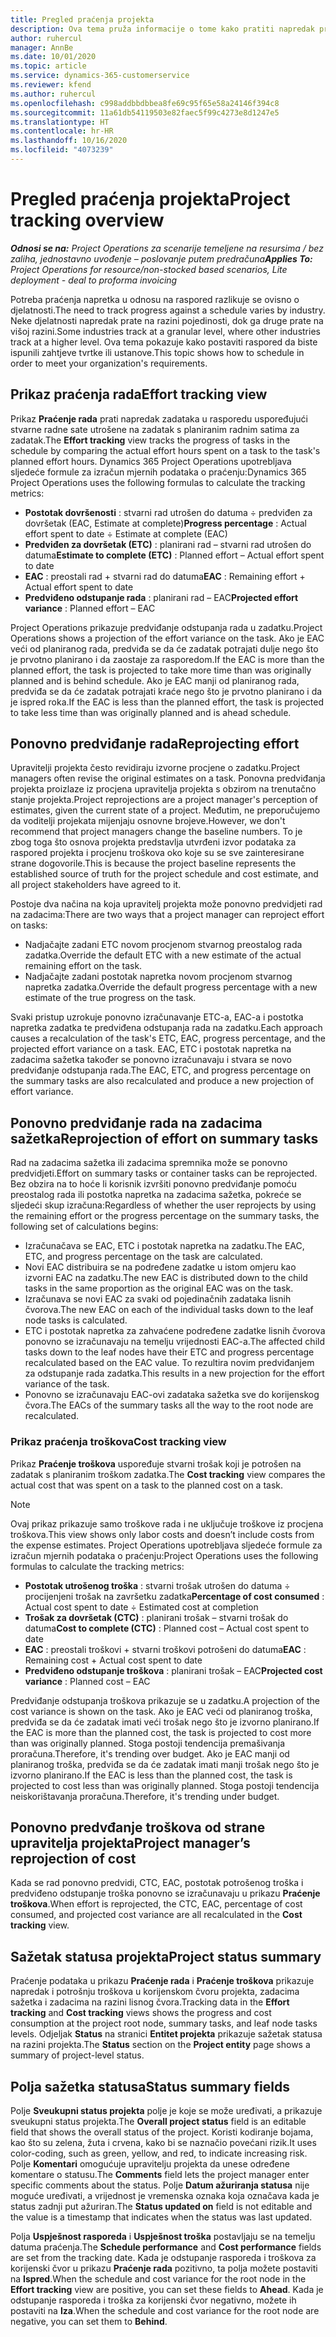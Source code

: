 ```yaml
---
title: Pregled praćenja projekta
description: Ova tema pruža informacije o tome kako pratiti napredak projekta i potrošnju troškova.
author: ruhercul
manager: AnnBe
ms.date: 10/01/2020
ms.topic: article
ms.service: dynamics-365-customerservice
ms.reviewer: kfend
ms.author: ruhercul
ms.openlocfilehash: c998addbbdbbea8fe69c95f65e58a24146f394c8
ms.sourcegitcommit: 11a61db54119503e82faec5f99c4273e8d1247e5
ms.translationtype: HT
ms.contentlocale: hr-HR
ms.lasthandoff: 10/16/2020
ms.locfileid: "4073239"
---
```

# <a name="project-tracking-overview"></a><span data-ttu-id="c0c9d-103">Pregled praćenja projekta</span><span class="sxs-lookup"><span data-stu-id="c0c9d-103">Project tracking overview</span></span>

<span data-ttu-id="c0c9d-104">_**Odnosi se na:** Project Operations za scenarije temeljene na resursima / bez zaliha, jednostavno uvođenje – poslovanje putem predračuna_</span><span class="sxs-lookup"><span data-stu-id="c0c9d-104">_**Applies To:** Project Operations for resource/non-stocked based scenarios, Lite deployment - deal to proforma invoicing_</span></span>

<span data-ttu-id="c0c9d-105">Potreba praćenja napretka u odnosu na raspored razlikuje se ovisno o djelatnosti.</span><span class="sxs-lookup"><span data-stu-id="c0c9d-105">The need to track progress against a schedule varies by industry.</span></span> <span data-ttu-id="c0c9d-106">Neke djelatnosti napredak prate na razini pojedinosti, dok ga druge prate na višoj razini.</span><span class="sxs-lookup"><span data-stu-id="c0c9d-106">Some industries track at a granular level, where other industries track at a higher level.</span></span> <span data-ttu-id="c0c9d-107">Ova tema pokazuje kako postaviti raspored da biste ispunili zahtjeve tvrtke ili ustanove.</span><span class="sxs-lookup"><span data-stu-id="c0c9d-107">This topic shows how to schedule in order to meet your organization's requirements.</span></span>

## <a name="effort-tracking-view"></a><span data-ttu-id="c0c9d-108">Prikaz praćenja rada</span><span class="sxs-lookup"><span data-stu-id="c0c9d-108">Effort tracking view</span></span>

<span data-ttu-id="c0c9d-109">Prikaz **Praćenje rada** prati napredak zadataka u rasporedu uspoređujući stvarne radne sate utrošene na zadatak s planiranim radnim satima za zadatak.</span><span class="sxs-lookup"><span data-stu-id="c0c9d-109">The **Effort tracking** view tracks the progress of tasks in the schedule by comparing the actual effort hours spent on a task to the task's planned effort hours.</span></span> <span data-ttu-id="c0c9d-110">Dynamics 365 Project Operations upotrebljava sljedeće formule za izračun mjernih podataka o praćenju:</span><span class="sxs-lookup"><span data-stu-id="c0c9d-110">Dynamics 365 Project Operations uses the following formulas to calculate the tracking metrics:</span></span>

- <span data-ttu-id="c0c9d-111">**Postotak dovršenosti** : stvarni rad utrošen do datuma ÷ predviđen za dovršetak (EAC, Estimate at complete)</span><span class="sxs-lookup"><span data-stu-id="c0c9d-111">**Progress percentage** : Actual effort spent to date ÷ Estimate at complete (EAC)</span></span> 
- <span data-ttu-id="c0c9d-112">**Predviđen za dovršetak (ETC)** : planirani rad – stvarni rad utrošen do datuma</span><span class="sxs-lookup"><span data-stu-id="c0c9d-112">**Estimate to complete (ETC)** : Planned effort – Actual effort spent to date</span></span> 
- <span data-ttu-id="c0c9d-113">**EAC** : preostali rad + stvarni rad do datuma</span><span class="sxs-lookup"><span data-stu-id="c0c9d-113">**EAC** : Remaining effort + Actual effort spent to date</span></span> 
- <span data-ttu-id="c0c9d-114">**Predviđeno odstupanje rada** : planirani rad – EAC</span><span class="sxs-lookup"><span data-stu-id="c0c9d-114">**Projected effort variance** : Planned effort – EAC</span></span>

<span data-ttu-id="c0c9d-115">Project Operations prikazuje predviđanje odstupanja rada u zadatku.</span><span class="sxs-lookup"><span data-stu-id="c0c9d-115">Project Operations shows a projection of the effort variance on the task.</span></span> <span data-ttu-id="c0c9d-116">Ako je EAC veći od planiranog rada, predviđa se da će zadatak potrajati dulje nego što je prvotno planirano i da zaostaje za rasporedom.</span><span class="sxs-lookup"><span data-stu-id="c0c9d-116">If the EAC is more than the planned effort, the task is projected to take more time than was originally planned and is behind schedule.</span></span> <span data-ttu-id="c0c9d-117">Ako je EAC manji od planiranog rada, predviđa se da će zadatak potrajati kraće nego što je prvotno planirano i da je ispred roka.</span><span class="sxs-lookup"><span data-stu-id="c0c9d-117">If the EAC is less than the planned effort, the task is projected to take less time than was originally planned and is ahead schedule.</span></span>

## <a name="reprojecting-effort"></a><span data-ttu-id="c0c9d-118">Ponovno predviđanje rada</span><span class="sxs-lookup"><span data-stu-id="c0c9d-118">Reprojecting effort</span></span>

<span data-ttu-id="c0c9d-119">Upravitelji projekta često revidiraju izvorne procjene o zadatku.</span><span class="sxs-lookup"><span data-stu-id="c0c9d-119">Project managers often revise the original estimates on a task.</span></span> <span data-ttu-id="c0c9d-120">Ponovna predviđanja projekta proizlaze iz procjena upravitelja projekta s obzirom na trenutačno stanje projekta.</span><span class="sxs-lookup"><span data-stu-id="c0c9d-120">Project reprojections are a project manager's perception of estimates, given the current state of a project.</span></span> <span data-ttu-id="c0c9d-121">Međutim, ne preporučujemo da voditelji projekata mijenjaju osnovne brojeve.</span><span class="sxs-lookup"><span data-stu-id="c0c9d-121">However, we don't recommend that project managers change the baseline numbers.</span></span> <span data-ttu-id="c0c9d-122">To je zbog toga što osnova projekta predstavlja utvrđeni izvor podataka za raspored projekta i procjenu troškova oko koje su se sve zainteresirane strane dogovorile.</span><span class="sxs-lookup"><span data-stu-id="c0c9d-122">This is because the project baseline represents the established source of truth for the project schedule and cost estimate, and all project stakeholders have agreed to it.</span></span>

<span data-ttu-id="c0c9d-123">Postoje dva načina na koja upravitelj projekta može ponovno predvidjeti rad na zadacima:</span><span class="sxs-lookup"><span data-stu-id="c0c9d-123">There are two ways that a project manager can reproject effort on tasks:</span></span>

- <span data-ttu-id="c0c9d-124">Nadjačajte zadani ETC novom procjenom stvarnog preostalog rada zadatka.</span><span class="sxs-lookup"><span data-stu-id="c0c9d-124">Override the default ETC with a new estimate of the actual remaining effort on the task.</span></span> 
- <span data-ttu-id="c0c9d-125">Nadjačajte zadani postotak napretka novom procjenom stvarnog napretka zadatka.</span><span class="sxs-lookup"><span data-stu-id="c0c9d-125">Override the default progress percentage with a new estimate of the true progress on the task.</span></span>

<span data-ttu-id="c0c9d-126">Svaki pristup uzrokuje ponovno izračunavanje ETC-a, EAC-a i postotka napretka zadatka te predviđena odstupanja rada na zadatku.</span><span class="sxs-lookup"><span data-stu-id="c0c9d-126">Each approach causes a recalculation of the task's ETC, EAC, progress percentage, and the projected effort variance on a task.</span></span> <span data-ttu-id="c0c9d-127">EAC, ETC i postotak napretka na zadacima sažetka također se ponovno izračunavaju i stvara se novo predviđanje odstupanja rada.</span><span class="sxs-lookup"><span data-stu-id="c0c9d-127">The EAC, ETC, and progress percentage on the summary tasks are also recalculated and produce a new projection of effort variance.</span></span>

## <a name="reprojection-of-effort-on-summary-tasks"></a><span data-ttu-id="c0c9d-128">Ponovno predviđanje rada na zadacima sažetka</span><span class="sxs-lookup"><span data-stu-id="c0c9d-128">Reprojection of effort on summary tasks</span></span>

<span data-ttu-id="c0c9d-129">Rad na zadacima sažetka ili zadacima spremnika može se ponovno predvidjeti.</span><span class="sxs-lookup"><span data-stu-id="c0c9d-129">Effort on summary tasks or container tasks can be reprojected.</span></span> <span data-ttu-id="c0c9d-130">Bez obzira na to hoće li korisnik izvršiti ponovno predviđanje pomoću preostalog rada ili postotka napretka na zadacima sažetka, pokreće se sljedeći skup izračuna:</span><span class="sxs-lookup"><span data-stu-id="c0c9d-130">Regardless of whether the user reprojects by using the remaining effort or the progress percentage on the summary tasks, the following set of calculations begins:</span></span>

- <span data-ttu-id="c0c9d-131">Izračunačava se EAC, ETC i postotak napretka na zadatku.</span><span class="sxs-lookup"><span data-stu-id="c0c9d-131">The EAC, ETC, and progress percentage on the task are calculated.</span></span>
- <span data-ttu-id="c0c9d-132">Novi EAC distribuira se na podređene zadatke u istom omjeru kao izvorni EAC na zadatku.</span><span class="sxs-lookup"><span data-stu-id="c0c9d-132">The new EAC is distributed down to the child tasks in the same proportion as the original EAC was on the task.</span></span>
- <span data-ttu-id="c0c9d-133">Izračunava se novi EAC za svaki od pojedinačnih zadataka lisnih čvorova.</span><span class="sxs-lookup"><span data-stu-id="c0c9d-133">The new EAC on each of the individual tasks down to the leaf node tasks is calculated.</span></span> 
- <span data-ttu-id="c0c9d-134">ETC i postotak napretka za zahvaćene podređene zadatke lisnih čvorova ponovno se izračunavaju na temelju vrijednosti EAC-a.</span><span class="sxs-lookup"><span data-stu-id="c0c9d-134">The affected child tasks down to the leaf nodes have their ETC and progress percentage recalculated based on the EAC value.</span></span> <span data-ttu-id="c0c9d-135">To rezultira novim predviđanjem za odstupanje rada zadatka.</span><span class="sxs-lookup"><span data-stu-id="c0c9d-135">This results in a new projection for the effort variance of the task.</span></span> 
- <span data-ttu-id="c0c9d-136">Ponovno se izračunavaju EAC-ovi zadataka sažetka sve do korijenskog čvora.</span><span class="sxs-lookup"><span data-stu-id="c0c9d-136">The EACs of the summary tasks all the way to the root node are recalculated.</span></span>

### <a name="cost-tracking-view"></a><span data-ttu-id="c0c9d-137">Prikaz praćenja troškova</span><span class="sxs-lookup"><span data-stu-id="c0c9d-137">Cost tracking view</span></span> 

<span data-ttu-id="c0c9d-138">Prikaz **Praćenje troškova** uspoređuje stvarni trošak koji je potrošen na zadatak s planiranim troškom zadatka.</span><span class="sxs-lookup"><span data-stu-id="c0c9d-138">The **Cost tracking** view compares the actual cost that was spent on a task to the planned cost on a task.</span></span> 

> [!NOTE]
> <span data-ttu-id="c0c9d-139">Ovaj prikaz prikazuje samo troškove rada i ne uključuje troškove iz procjena troškova.</span><span class="sxs-lookup"><span data-stu-id="c0c9d-139">This view shows only labor costs and doesn’t include costs from the expense estimates.</span></span> <span data-ttu-id="c0c9d-140">Project Operations upotrebljava sljedeće formule za izračun mjernih podataka o praćenju:</span><span class="sxs-lookup"><span data-stu-id="c0c9d-140">Project Operations uses the following formulas to calculate the tracking metrics:</span></span>

- <span data-ttu-id="c0c9d-141">**Postotak utrošenog troška** : stvarni trošak utrošen do datuma ÷ procijenjeni trošak na završetku zadatka</span><span class="sxs-lookup"><span data-stu-id="c0c9d-141">**Percentage of cost consumed** : Actual cost spent to date ÷ Estimated cost at completion</span></span>
- <span data-ttu-id="c0c9d-142">**Trošak za dovršetak (CTC)** : planirani trošak – stvarni trošak do datuma</span><span class="sxs-lookup"><span data-stu-id="c0c9d-142">**Cost to complete (CTC)** : Planned cost – Actual cost spent to date</span></span>
- <span data-ttu-id="c0c9d-143">**EAC** : preostali troškovi + stvarni troškovi potrošeni do datuma</span><span class="sxs-lookup"><span data-stu-id="c0c9d-143">**EAC** : Remaining cost + Actual cost spent to date</span></span>
- <span data-ttu-id="c0c9d-144">**Predviđeno odstupanje troškova** : planirani trošak – EAC</span><span class="sxs-lookup"><span data-stu-id="c0c9d-144">**Projected cost variance** : Planned cost – EAC</span></span>

<span data-ttu-id="c0c9d-145">Predviđanje odstupanja troškova prikazuje se u zadatku.</span><span class="sxs-lookup"><span data-stu-id="c0c9d-145">A projection of the cost variance is shown on the task.</span></span> <span data-ttu-id="c0c9d-146">Ako je EAC veći od planiranog troška, predviđa se da će zadatak imati veći trošak nego što je izvorno planirano.</span><span class="sxs-lookup"><span data-stu-id="c0c9d-146">If the EAC is more than the planned cost, the task is projected to cost more than was originally planned.</span></span> <span data-ttu-id="c0c9d-147">Stoga postoji tendencija premašivanja proračuna.</span><span class="sxs-lookup"><span data-stu-id="c0c9d-147">Therefore, it's trending over budget.</span></span> <span data-ttu-id="c0c9d-148">Ako je EAC manji od planiranog troška, predviđa se da će zadatak imati manji trošak nego što je izvorno planirano.</span><span class="sxs-lookup"><span data-stu-id="c0c9d-148">If the EAC is less than the planned cost, the task is projected to cost less than was originally planned.</span></span> <span data-ttu-id="c0c9d-149">Stoga postoji tendencija neiskorištavanja proračuna.</span><span class="sxs-lookup"><span data-stu-id="c0c9d-149">Therefore, it's trending under budget.</span></span>

## <a name="project-managers-reprojection-of-cost"></a><span data-ttu-id="c0c9d-150">Ponovno predvđanje troškova od strane upravitelja projekta</span><span class="sxs-lookup"><span data-stu-id="c0c9d-150">Project manager’s reprojection of cost</span></span>

<span data-ttu-id="c0c9d-151">Kada se rad ponovno predvidi, CTC, EAC, postotak potrošenog troška i predviđeno odstupanje troška ponovno se izračunavaju u prikazu **Praćenje troškova**.</span><span class="sxs-lookup"><span data-stu-id="c0c9d-151">When effort is reprojected, the CTC, EAC, percentage of cost consumed, and projected cost variance are all recalculated in the **Cost tracking** view.</span></span>

## <a name="project-status-summary"></a><span data-ttu-id="c0c9d-152">Sažetak statusa projekta</span><span class="sxs-lookup"><span data-stu-id="c0c9d-152">Project status summary</span></span>

<span data-ttu-id="c0c9d-153">Praćenje podataka u prikazu **Praćenje rada** i **Praćenje troškova** prikazuje napredak i potrošnju troškova u korijenskom čvoru projekta, zadacima sažetka i zadacima na razini lisnog čvora.</span><span class="sxs-lookup"><span data-stu-id="c0c9d-153">Tracking data in the **Effort tracking** and **Cost tracking** views shows the progress and cost consumption at the project root node, summary tasks, and leaf node tasks levels.</span></span> <span data-ttu-id="c0c9d-154">Odjeljak **Status** na stranici **Entitet projekta** prikazuje sažetak statusa na razini projekta.</span><span class="sxs-lookup"><span data-stu-id="c0c9d-154">The **Status** section on the **Project entity** page shows a summary of project-level status.</span></span>

## <a name="status-summary-fields"></a><span data-ttu-id="c0c9d-155">Polja sažetka statusa</span><span class="sxs-lookup"><span data-stu-id="c0c9d-155">Status summary fields</span></span>

<span data-ttu-id="c0c9d-156">Polje **Sveukupni status projekta** polje je koje se može uređivati, a prikazuje sveukupni status projekta.</span><span class="sxs-lookup"><span data-stu-id="c0c9d-156">The **Overall project status** field is an editable field that shows the overall status of the project.</span></span> <span data-ttu-id="c0c9d-157">Koristi kodiranje bojama, kao što su zelena, žuta i crvena, kako bi se naznačio povećani rizik.</span><span class="sxs-lookup"><span data-stu-id="c0c9d-157">It uses color-coding, such as green, yellow, and red, to indicate increasing risk.</span></span> <span data-ttu-id="c0c9d-158">Polje **Komentari** omogućuje upravitelju projekta da unese određene komentare o statusu.</span><span class="sxs-lookup"><span data-stu-id="c0c9d-158">The **Comments** field lets the project manager enter specific comments about the status.</span></span> <span data-ttu-id="c0c9d-159">Polje **Datum ažuriranja statusa** nije moguće uređivati, a vrijednost je vremenska oznaka koja označava kada je status zadnji put ažuriran.</span><span class="sxs-lookup"><span data-stu-id="c0c9d-159">The **Status updated on** field is not editable and the value is a timestamp that indicates when the status was last updated.</span></span>

<span data-ttu-id="c0c9d-160">Polja **Uspješnost rasporeda** i **Uspješnost troška** postavljaju se na temelju datuma praćenja.</span><span class="sxs-lookup"><span data-stu-id="c0c9d-160">The **Schedule performance** and **Cost performance** fields are set from the tracking date.</span></span> <span data-ttu-id="c0c9d-161">Kada je odstupanje rasporeda i troškova za korijenski čvor u prikazu **Praćenje rada** pozitivno, ta polja možete postaviti na **Ispred**.</span><span class="sxs-lookup"><span data-stu-id="c0c9d-161">When the schedule and cost variance for the root node in the **Effort tracking** view are positive, you can set these fields to **Ahead**.</span></span> <span data-ttu-id="c0c9d-162">Kada je odstupanje rasporeda i troška za korijenski čvor negativno, možete ih postaviti na **Iza**.</span><span class="sxs-lookup"><span data-stu-id="c0c9d-162">When the schedule and cost variance for the root node are negative, you can set them to **Behind**.</span></span>
